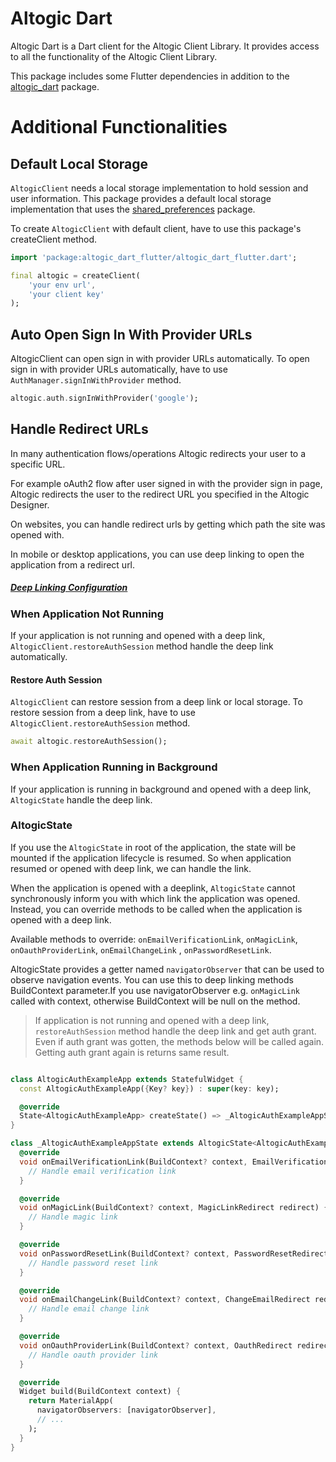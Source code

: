 # Altogic Dart

Altogic Dart is a Dart client for the Altogic Client Library. It provides access to all the functionality of the Altogic
Client Library.

This package includes some Flutter dependencies in addition to the [altogic_dart](https://pub.dev/packages/altogic_dart)
package.

# Additional Functionalities

## Default Local Storage

`AltogicClient` needs a local storage implementation to hold session and user information. This package provides a
default
local storage implementation that uses the [shared_preferences](https://pub.dev/packages/shared_preferences) package.

To create `AltogicClient` with default client, have to use this package's createClient method.

```dart
import 'package:altogic_dart_flutter/altogic_dart_flutter.dart';

final altogic = createClient(
    'your env url',
    'your client key'
);
```

## Auto Open Sign In With Provider URLs

AltogicClient can open sign in with provider URLs automatically. To open sign in with provider URLs automatically, have
to
use ``AuthManager.signInWithProvider`` method.

```dart
altogic.auth.signInWithProvider('google');
```

## Handle Redirect URLs

In many authentication flows/operations Altogic redirects your user to a specific URL.

For example oAuth2 flow after user signed in with the provider sign in page, Altogic redirects the user to the
redirect URL you specified in the Altogic Designer.

On websites, you can handle redirect urls by getting which path the site was opened with.

In mobile or desktop applications, you can use deep linking to open the application from a redirect url.

##### [Deep Linking Configuration](https://www.google.com)

### When Application Not Running
If your application is not running and opened with a deep link, `AltogicClient.restoreAuthSession` method handle
the deep link automatically.

#### Restore Auth Session

`AltogicClient` can restore session from a deep link or local storage. To restore session from a deep link, have to use
`AltogicClient.restoreAuthSession` method.

```dart
await altogic.restoreAuthSession();
```


### When Application Running in Background

If your application is running in background and opened with a deep link, `AltogicState` handle the deep link.

### AltogicState

If you use the ``AltogicState`` in root of the application, the state will be mounted if the application lifecycle is
resumed. So when application resumed or opened with deep link, we can handle the link.


When the application is opened with a deeplink, ``AltogicState`` cannot synchronously inform you with which link the
application was opened. Instead, you can override methods to be called when the application is opened with a deep link.

Available methods to override: `onEmailVerificationLink`, `onMagicLink`, `onOauthProviderLink`, `onEmailChangeLink`
, `onPasswordResetLink`.

AltogicState provides a getter named ``navigatorObserver`` that can be used to observe navigation events. You can use
this to deep linking methods BuildContext parameter.If you use navigatorObserver e.g. ``onMagicLink`` called with
context, otherwise BuildContext will be null on the method.

> If application is not running and opened with a deep link, ``restoreAuthSession`` method handle the deep link and get 
> auth grant. Even if auth grant was gotten, the methods below will be called again. Getting auth grant again is returns
> same result.

`````dart

class AltogicAuthExampleApp extends StatefulWidget {
  const AltogicAuthExampleApp({Key? key}) : super(key: key);

  @override
  State<AltogicAuthExampleApp> createState() => _AltogicAuthExampleAppState();
}

class _AltogicAuthExampleAppState extends AltogicState<AltogicAuthExampleApp> {
  @override
  void onEmailVerificationLink(BuildContext? context, EmailVerificationRedirect redirect) {
    // Handle email verification link
  }

  @override
  void onMagicLink(BuildContext? context, MagicLinkRedirect redirect) {
    // Handle magic link
  }

  @override
  void onPasswordResetLink(BuildContext? context, PasswordResetRedirect redirect) {
    // Handle password reset link
  }

  @override
  void onEmailChangeLink(BuildContext? context, ChangeEmailRedirect redirect) {
    // Handle email change link
  }

  @override
  void onOauthProviderLink(BuildContext? context, OauthRedirect redirect) {
    // Handle oauth provider link
  }

  @override
  Widget build(BuildContext context) {
    return MaterialApp(
      navigatorObservers: [navigatorObserver],
      // ...
    );
  }
}

`````

